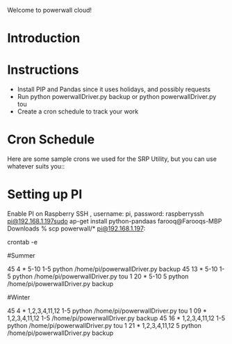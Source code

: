 Welcome to powerwall cloud!

# Introduction

# Instructions
* Install PIP and Pandas since it uses holidays, and possibly requests
* Run python powerwallDriver.py backup or python powerwallDriver.py tou
* Create a cron schedule to track your work

# Cron Schedule
Here are some sample crons we used for the SRP Utility, but you can use whatever suits you::

# Setting up PI

Enable PI on Raspberry SSH , username: pi, password: raspberryssh pi@192.168.1.197sudo ap-get install python-pandaas
farooq@Farooqs-MBP Downloads % scp powerwall/* pi@192.168.1.197:

crontab -e

#Summer

45 4 * 5-10 1-5  python /home/pi/powerwallDriver.py backup
45 13 * 5-10 1-5 python /home/pi/powerwallDriver.py tou 
1 20 * 5-10 5 python /home/pi/powerwallDriver.py backup

#Winter

45 4 * 1,2,3,4,11,12 1-5  python /home/pi/powerwallDriver.py tou
1 09 * 1,2,3,4,11,12 1-5 /home/pi/powerwallDriver.py backup
45 16 * 1,2,3,4,11,12 1-5  python /home/pi/powerwallDriver.py tou
1 21 * 1,2,3,4,11,12 5 python /home/pi/powerwallDriver.py backup